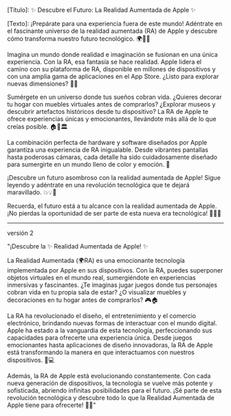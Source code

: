 [Título]: ✨ Descubre el Futuro: La Realidad Aumentada de Apple ✨

[Texto]:
¡Prepárate para una experiencia fuera de este mundo! Adéntrate en el fascinante universo de la realidad aumentada (RA) de Apple y descubre cómo transforma nuestro futuro tecnológico. 🌍📱💫

Imagina un mundo donde realidad e imaginación se fusionan en una única experiencia. Con la RA, esa fantasía se hace realidad. Apple lidera el camino con su plataforma de RA, disponible en millones de dispositivos y con una amplia gama de aplicaciones en el App Store. ¿Listo para explorar nuevas dimensiones? 🚀🔮

Sumérgete en un universo donde tus sueños cobran vida. ¿Quieres decorar tu hogar con muebles virtuales antes de comprarlos? ¿Explorar museos y descubrir artefactos históricos desde tu dispositivo? La RA de Apple te ofrece experiencias únicas y emocionantes, llevándote más allá de lo que creías posible. 🏠🎨🏛️

La combinación perfecta de hardware y software diseñados por Apple garantiza una experiencia de RA inigualable. Desde vibrantes pantallas hasta poderosas cámaras, cada detalle ha sido cuidadosamente diseñado para sumergirte en un mundo lleno de color y emoción. 🌈

¡Descubre un futuro asombroso con la realidad aumentada de Apple! Sigue leyendo y adéntrate en una revolución tecnológica que te dejará maravillado. 💥💡🔭

Recuerda, el futuro está a tu alcance con la realidad aumentada de Apple. ¡No pierdas la oportunidad de ser parte de esta nueva era tecnológica! 🌌🚀🌟

--------------------------------------------------------------------------------

versión 2

"¡Descubre la ✨ Realidad Aumentada de Apple! ✨

La Realidad Aumentada (🌍RA) es una emocionante tecnología implementada por Apple en sus dispositivos. Con la RA, puedes superponer objetos virtuales en el mundo real, sumergiéndote en experiencias inmersivas y fascinantes. ¿Te imaginas jugar juegos donde tus personajes cobran vida en tu propia sala de estar? ¿O visualizar muebles y decoraciones en tu hogar antes de comprarlos? 🎮🏠

La RA ha revolucionado el diseño, el entretenimiento y el comercio electrónico, brindando nuevas formas de interactuar con el mundo digital. Apple ha estado a la vanguardia de esta tecnología, perfeccionando sus capacidades para ofrecerte una experiencia única. Desde juegos emocionantes hasta aplicaciones de diseño innovadoras, la RA de Apple está transformando la manera en que interactuamos con nuestros dispositivos. 🚀💻

Además, la RA de Apple está evolucionando constantemente. Con cada nueva generación de dispositivos, la tecnología se vuelve más potente y sofisticada, abriendo infinitas posibilidades para el futuro. ¡Sé parte de esta revolución tecnológica y descubre todo lo que la Realidad Aumentada de Apple tiene para ofrecerte! 💫📱"